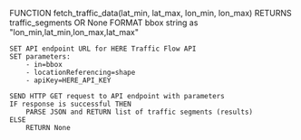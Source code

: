 FUNCTION fetch_traffic_data(lat_min, lat_max, lon_min, lon_max) RETURNS traffic_segments OR None
    FORMAT bbox string as "lon_min,lat_min,lon_max,lat_max"

    SET API endpoint URL for HERE Traffic Flow API
    SET parameters:
        - in=bbox
        - locationReferencing=shape
        - apiKey=HERE_API_KEY

    SEND HTTP GET request to API endpoint with parameters
    IF response is successful THEN
        PARSE JSON and RETURN list of traffic segments (results)
    ELSE
        RETURN None
